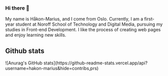 ### Hi there 👋

My name is Håkon-Marius, and I come from Oslo. Currently, I am a first-year student at Noroff School of Technology and Digital Media, pursuing my studies in Front-end Development. I like the process of creating web pages and enjoy learning new skills.  

<h2>Github stats</h2>
![Anurag's GitHub stats](https://github-readme-stats.vercel.app/api?username=hakon-marius&hide=contribs,prs)
